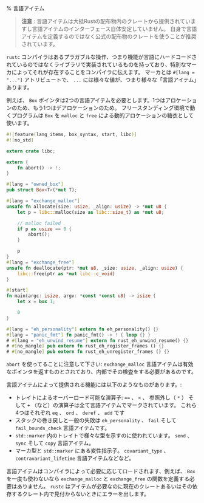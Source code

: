 % 言語アイテム
<!-- % Lang items -->

<!-- &gt; **Note**: lang items are often provided by crates in the Rust distribution, -->
<!-- &gt; and lang items themselves have an unstable interface. It is recommended to use -->
<!-- &gt; officially distributed crates instead of defining your own lang items. -->
> **注意** : 言語アイテムは大抵Rustの配布物内のクレートから提供されていますし言語アイテムのインターフェース自体安定していません。
> 自身で言語アイテムを定義するのではなく公式の配布物のクレートを使うことが推奨されています。

<!-- The `rustc` compiler has certain pluggable operations, that is, -->
<!-- functionality that isn't hard-coded into the language, but is -->
<!-- implemented in libraries, with a special marker to tell the compiler -->
<!-- it exists. The marker is the attribute `#[lang = "..."]` and there are -->
<!-- various different values of `...`, i.e. various different 'lang -->
<!-- items'. -->
`rustc` コンパイラはあるプラガブルな操作、つまり機能が言語にハードコードされているのではなくライブラリで実装されているものを持っており、特別なマーカによってそれが存在することをコンパイラに伝えます。
マーカとは `#[lang = "..."]` アトリビュートで、 `...` には様々な値が、つまり様々な「言語アイテム」あります。

<!-- For example, `Box` pointers require two lang items, one for allocation -->
<!-- and one for deallocation. A freestanding program that uses the `Box` -->
<!-- sugar for dynamic allocations via `malloc` and `free`: -->
例えば、 `Box` ポインタは2つの言語アイテムを必要とします。1つはアロケーションのため、もう1つはデアロケーションのため。
フリースタンディング環境で動くプログラムは `Box` を `malloc` と `free` による動的アロケーションの糖衣として使います。

```rust
#![feature(lang_items, box_syntax, start, libc)]
#![no_std]

extern crate libc;

extern {
    fn abort() -> !;
}

#[lang = "owned_box"]
pub struct Box<T>(*mut T);

#[lang = "exchange_malloc"]
unsafe fn allocate(size: usize, _align: usize) -> *mut u8 {
    let p = libc::malloc(size as libc::size_t) as *mut u8;

    // malloc failed
    if p as usize == 0 {
        abort();
    }

    p
}
#[lang = "exchange_free"]
unsafe fn deallocate(ptr: *mut u8, _size: usize, _align: usize) {
    libc::free(ptr as *mut libc::c_void)
}

#[start]
fn main(argc: isize, argv: *const *const u8) -> isize {
    let x = box 1;

    0
}

#[lang = "eh_personality"] extern fn eh_personality() {}
#[lang = "panic_fmt"] fn panic_fmt() -> ! { loop {} }
# #[lang = "eh_unwind_resume"] extern fn rust_eh_unwind_resume() {}
# #[no_mangle] pub extern fn rust_eh_register_frames () {}
# #[no_mangle] pub extern fn rust_eh_unregister_frames () {}
```

<!-- Note the use of `abort`: the `exchange_malloc` lang item is assumed to -->
<!-- return a valid pointer, and so needs to do the check internally. -->
`abort` を使ってることに注意して下さい: `exchange_malloc` 言語アイテムは有効なポインタを返すものとされており、内部でその検査をする必要があるのです。

<!-- Other features provided by lang items include: -->
言語アイテムによって提供される機能には以下のようなものがあります。:

<!-- - overloadable operators via traits: the traits corresponding to the -->
<!--   `==`, `<`, dereferencing (`*`) and `+` (etc.) operators are all -->
<!--   marked with lang items; those specific four are `eq`, `ord`, -->
<!--   `deref`, and `add` respectively. -->
<!-- - stack unwinding and general failure; the `eh_personality`, `fail` -->
<!--   and `fail_bounds_checks` lang items. -->
<!-- - the traits in `std::marker` used to indicate types of -->
<!--   various kinds; lang items `send`, `sync` and `copy`. -->
<!-- - the marker types and variance indicators found in -->
<!--   `std::marker`; lang items `covariant_type`, -->
<!--   `contravariant_lifetime`, etc. -->

- トレイトによるオーバーロード可能な演算子: `==` 、 `<` 、 参照外し（ `*` ） そして `+` （など）の演算子は全て言語アイテムでマークされています。
  これら4つはそれぞれ `eq` 、 `ord` 、 `deref` 、 `add` です
- スタックの巻き戻しと一般の失敗は `eh_personality` 、 `fail` そして `fail_bounds_check` 言語アイテムです。
- `std::marker` 内のトレイトで様々な型を示すのに使われています。 `send` 、 `sync` そして `copy` 言語アイテム。
- マーカ型と `std::marker` にある変性指示子。 `covariant_type` 、 `contravariant_lifetime` 言語アイテムなどなど。

<!-- Lang items are loaded lazily by the compiler; e.g. if one never uses -->
<!-- `Box` then there is no need to define functions for `exchange_malloc` -->
<!-- and `exchange_free`. `rustc` will emit an error when an item is needed -->
<!-- but not found in the current crate or any that it depends on. -->
言語アイテムはコンパイラによって必要に応じてロードされます、例えば、 `Box` を一度も使わないなら `exchange_malloc` と `exchange_free` の関数を定義する必要はありません。
`rustc` はアイテムが必要なのに現在のクレートあるいはその依存するクレート内で見付からないときにエラーを出します。
